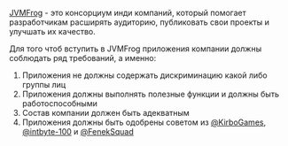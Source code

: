 [JVMFrog](https://github.com/JVMFrog) - это консорциум инди компаний, который помогает разработчикам расширять аудиторию, публиковать свои проекты и улучшать их качество. 

Для того чтоб вступить в JVMFrog приложения компании должны соблюдать ряд требований, а именно:

1. Приложения не должны содержать дискриминацию какой либо группы лиц
2. Приложения должны выполнять полезные функции и должны быть работоспособными 
3. Состав компании должен быть адекватным 
4. Приложения должны быть одобрены советом из [@KirboGames](https://github.com/KirboGames), [@intbyte-100](https://github.com/intbyte-100) и [@FenekSquad](https://github.com/FenekSquad) 
